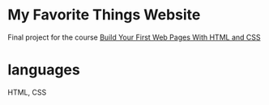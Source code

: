 # My Favorite Things Website

Final project for the course [Build Your First Web Pages With HTML and CSS](https://openclassrooms.com/en/courses/5265446-build-your-first-web-pages-with-html-and-css)

# languages

HTML, CSS
